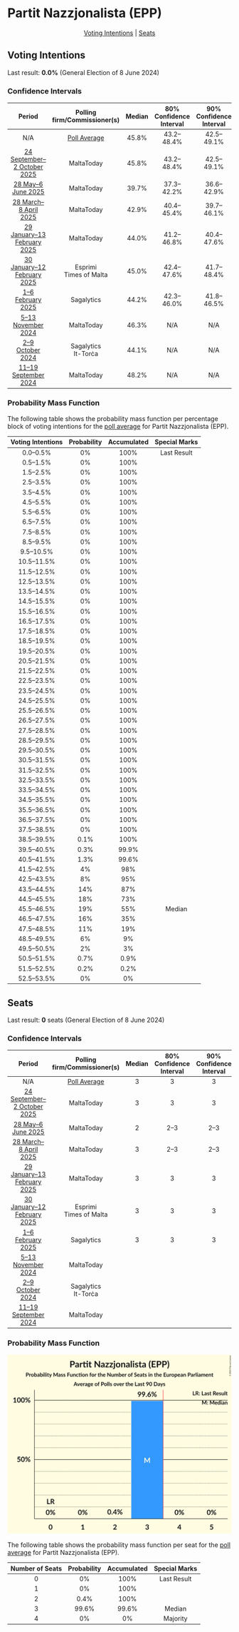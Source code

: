 # Partit Nazzjonalista (EPP)

<p align="center"><a href="#voting-intentions">Voting Intentions</a> | <a href="#seats">Seats</a></p>

## Voting Intentions

Last result: **0.0%** (General Election of 8 June 2024)

### Confidence Intervals

| Period     | Polling firm/Commissioner(s) | Median | 80% Confidence Interval | 90% Confidence Interval | 95% Confidence Interval | 99% Confidence Interval |
|:----------:|:----------------:|:-----------:|:-----------------------:|:-----------------------:|:-----------------------:|:-----------------------:|
| N/A | [Poll Average](average.html) | 45.8% | 43.2–48.4% | 42.5–49.1% | 41.9–49.8% | 40.6–51.0% |
| [24 September–2 October 2025](2025-10-02-MaltaToday.html) | MaltaToday | 45.8% | 43.2–48.4% | 42.5–49.1% | 41.9–49.8% | 40.6–51.0% |
| [28 May–6 June 2025](2025-06-06-MaltaToday.html) | MaltaToday | 39.7% | 37.3–42.2% | 36.6–42.9% | 36.0–43.5% | 34.9–44.7% |
| [28 March–8 April 2025](2025-04-08-MaltaToday.html) | MaltaToday | 42.9% | 40.4–45.4% | 39.7–46.1% | 39.1–46.7% | 37.9–47.9% |
| [29 January–13 February 2025](2025-02-13-MaltaToday.html) | MaltaToday | 44.0% | 41.2–46.8% | 40.4–47.6% | 39.7–48.3% | 38.4–49.7% |
| [30 January–12 February 2025](2025-02-12-Esprimi.html) | Esprimi <br> Times of Malta | 45.0% | 42.4–47.6% | 41.7–48.4% | 41.1–49.0% | 39.8–50.3% |
| [1–6 February 2025](2025-02-06-Sagalytics.html) | Sagalytics | 44.2% | 42.3–46.0% | 41.8–46.5% | 41.4–47.0% | 40.5–47.9% |
| [5–13 November 2024](2024-11-13-MaltaToday.html) | MaltaToday | 46.3% | N/A | N/A | N/A | N/A |
| [2–9 October 2024](2024-10-09-Sagalytics.html) | Sagalytics <br> It-Torċa | 44.1% | N/A | N/A | N/A | N/A |
| [11–19 September 2024](2024-09-19-MaltaToday.html) | MaltaToday | 48.2% | N/A | N/A | N/A | N/A |

### Probability Mass Function

The following table shows the probability mass function per percentage block of voting intentions for the [poll average](average.html) for Partit Nazzjonalista (EPP).

| Voting Intentions | Probability | Accumulated | Special Marks |
|:-----------------:|:-----------:|:-----------:|:-------------:|
| 0.0–0.5% | 0% | 100% | Last Result |
| 0.5–1.5% | 0% | 100% |  |
| 1.5–2.5% | 0% | 100% |  |
| 2.5–3.5% | 0% | 100% |  |
| 3.5–4.5% | 0% | 100% |  |
| 4.5–5.5% | 0% | 100% |  |
| 5.5–6.5% | 0% | 100% |  |
| 6.5–7.5% | 0% | 100% |  |
| 7.5–8.5% | 0% | 100% |  |
| 8.5–9.5% | 0% | 100% |  |
| 9.5–10.5% | 0% | 100% |  |
| 10.5–11.5% | 0% | 100% |  |
| 11.5–12.5% | 0% | 100% |  |
| 12.5–13.5% | 0% | 100% |  |
| 13.5–14.5% | 0% | 100% |  |
| 14.5–15.5% | 0% | 100% |  |
| 15.5–16.5% | 0% | 100% |  |
| 16.5–17.5% | 0% | 100% |  |
| 17.5–18.5% | 0% | 100% |  |
| 18.5–19.5% | 0% | 100% |  |
| 19.5–20.5% | 0% | 100% |  |
| 20.5–21.5% | 0% | 100% |  |
| 21.5–22.5% | 0% | 100% |  |
| 22.5–23.5% | 0% | 100% |  |
| 23.5–24.5% | 0% | 100% |  |
| 24.5–25.5% | 0% | 100% |  |
| 25.5–26.5% | 0% | 100% |  |
| 26.5–27.5% | 0% | 100% |  |
| 27.5–28.5% | 0% | 100% |  |
| 28.5–29.5% | 0% | 100% |  |
| 29.5–30.5% | 0% | 100% |  |
| 30.5–31.5% | 0% | 100% |  |
| 31.5–32.5% | 0% | 100% |  |
| 32.5–33.5% | 0% | 100% |  |
| 33.5–34.5% | 0% | 100% |  |
| 34.5–35.5% | 0% | 100% |  |
| 35.5–36.5% | 0% | 100% |  |
| 36.5–37.5% | 0% | 100% |  |
| 37.5–38.5% | 0% | 100% |  |
| 38.5–39.5% | 0.1% | 100% |  |
| 39.5–40.5% | 0.3% | 99.9% |  |
| 40.5–41.5% | 1.3% | 99.6% |  |
| 41.5–42.5% | 4% | 98% |  |
| 42.5–43.5% | 8% | 95% |  |
| 43.5–44.5% | 14% | 87% |  |
| 44.5–45.5% | 18% | 73% |  |
| 45.5–46.5% | 19% | 55% | Median |
| 46.5–47.5% | 16% | 35% |  |
| 47.5–48.5% | 11% | 19% |  |
| 48.5–49.5% | 6% | 9% |  |
| 49.5–50.5% | 2% | 3% |  |
| 50.5–51.5% | 0.7% | 0.9% |  |
| 51.5–52.5% | 0.2% | 0.2% |  |
| 52.5–53.5% | 0% | 0% |  |


## Seats

Last result: **0** seats (General Election of 8 June 2024)

### Confidence Intervals

| Period     | Polling firm/Commissioner(s) | Median | 80% Confidence Interval | 90% Confidence Interval | 95% Confidence Interval | 99% Confidence Interval |
|:----------:|:----------------:|:------:|:-----------------------:|:-----------------------:|:-----------------------:|:-----------------------:|
| N/A | [Poll Average](average.html) | 3 | 3 | 3 | 3 | 3 |
| [24 September–2 October 2025](2025-10-02-MaltaToday.html) | MaltaToday | 3 | 3 | 3 | 3 | 3 |
| [28 May–6 June 2025](2025-06-06-MaltaToday.html) | MaltaToday | 2 | 2–3 | 2–3 | 2–3 | 2–3 |
| [28 March–8 April 2025](2025-04-08-MaltaToday.html) | MaltaToday | 3 | 2–3 | 2–3 | 2–3 | 2–3 |
| [29 January–13 February 2025](2025-02-13-MaltaToday.html) | MaltaToday | 3 | 3 | 3 | 3 | 2–3 |
| [30 January–12 February 2025](2025-02-12-Esprimi.html) | Esprimi <br> Times of Malta | 3 | 3 | 3 | 2–3 | 2–3 |
| [1–6 February 2025](2025-02-06-Sagalytics.html) | Sagalytics | 3 | 3 | 3 | 3 | 3 |
| [5–13 November 2024](2024-11-13-MaltaToday.html) | MaltaToday |  |  |  |  |  |
| [2–9 October 2024](2024-10-09-Sagalytics.html) | Sagalytics <br> It-Torċa |  |  |  |  |  |
| [11–19 September 2024](2024-09-19-MaltaToday.html) | MaltaToday |  |  |  |  |  |

### Probability Mass Function

![Graph with seats probability mass function not yet produced](average-seats-pmf-partitnazzjonalistaepp.png "Seats Probability Mass Function")

The following table shows the probability mass function per seat for the [poll average](average.html) for Partit Nazzjonalista (EPP).

| Number of Seats | Probability | Accumulated | Special Marks |
|:---------------:|:-----------:|:-----------:|:-------------:|
| 0 | 0% | 100% | Last Result |
| 1 | 0% | 100% |  |
| 2 | 0.4% | 100% |  |
| 3 | 99.6% | 99.6% | Median |
| 4 | 0% | 0% | Majority |


